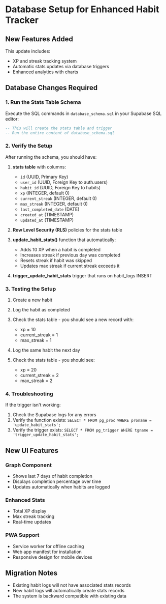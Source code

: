 # Database Setup for Enhanced Habit Tracker

## New Features Added

This update includes:
- XP and streak tracking system
- Automatic stats updates via database triggers
- Enhanced analytics with charts

## Database Changes Required

### 1. Run the Stats Table Schema

Execute the SQL commands in `database_schema.sql` in your Supabase SQL editor:

```sql
-- This will create the stats table and trigger
-- Run the entire content of database_schema.sql
```

### 2. Verify the Setup

After running the schema, you should have:

1. **stats table** with columns:
   - `id` (UUID, Primary Key)
   - `user_id` (UUID, Foreign Key to auth.users)
   - `habit_id` (UUID, Foreign Key to habits)
   - `xp` (INTEGER, default 0)
   - `current_streak` (INTEGER, default 0)
   - `max_streak` (INTEGER, default 0)
   - `last_completed_date` (DATE)
   - `created_at` (TIMESTAMP)
   - `updated_at` (TIMESTAMP)

2. **Row Level Security (RLS)** policies for the stats table

3. **update_habit_stats()** function that automatically:
   - Adds 10 XP when a habit is completed
   - Increases streak if previous day was completed
   - Resets streak if habit was skipped
   - Updates max streak if current streak exceeds it

4. **trigger_update_habit_stats** trigger that runs on habit_logs INSERT

### 3. Testing the Setup

1. Create a new habit
2. Log the habit as completed
3. Check the stats table - you should see a new record with:
   - xp = 10
   - current_streak = 1
   - max_streak = 1

4. Log the same habit the next day
5. Check the stats table - you should see:
   - xp = 20
   - current_streak = 2
   - max_streak = 2

### 4. Troubleshooting

If the trigger isn't working:

1. Check the Supabase logs for any errors
2. Verify the function exists: `SELECT * FROM pg_proc WHERE proname = 'update_habit_stats';`
3. Verify the trigger exists: `SELECT * FROM pg_trigger WHERE tgname = 'trigger_update_habit_stats';`

## New UI Features

### Graph Component
- Shows last 7 days of habit completion
- Displays completion percentage over time
- Updates automatically when habits are logged

### Enhanced Stats
- Total XP display
- Max streak tracking
- Real-time updates

### PWA Support
- Service worker for offline caching
- Web app manifest for installation
- Responsive design for mobile devices

## Migration Notes

- Existing habit logs will not have associated stats records
- New habit logs will automatically create stats records
- The system is backward compatible with existing data 